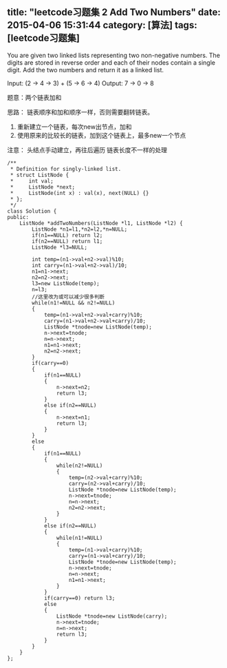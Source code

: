 title: "leetcode习题集 2 Add Two Numbers"
date: 2015-04-06 15:31:44
category: [算法]
tags: [leetcode习题集]
---

You are given two linked lists representing two non-negative numbers. The digits are stored in reverse order and each of their nodes contain a single digit. Add the two numbers and return it as a linked list.

Input: (2 -> 4 -> 3) + (5 -> 6 -> 4)
Output: 7 -> 0 -> 8

题意：两个链表加和

思路：
链表顺序和加和顺序一样，否则需要翻转链表。
1. 重新建立一个链表，每次new出节点，加和
2. 使用原来的比较长的链表，加到这个链表上，最多new一个节点

注意：
头结点手动建立，再往后遍历
链表长度不一样的处理


```
/**
 * Definition for singly-linked list.
 * struct ListNode {
 *     int val;
 *     ListNode *next;
 *     ListNode(int x) : val(x), next(NULL) {}
 * };
 */
class Solution {
public:
    ListNode *addTwoNumbers(ListNode *l1, ListNode *l2) {
        ListNode *n1=l1,*n2=l2,*n=NULL;
        if(n1==NULL) return l2;
        if(n2==NULL) return l1;
        ListNode *l3=NULL;
        
        int temp=(n1->val+n2->val)%10;
        int carry=(n1->val+n2->val)/10;
        n1=n1->next;
        n2=n2->next;
        l3=new ListNode(temp);
        n=l3;
        //这里改为或可以减少很多判断
        while(n1!=NULL && n2!=NULL)
        {
            temp=(n1->val+n2->val+carry)%10;
            carry=(n1->val+n2->val+carry)/10;
            ListNode *tnode=new ListNode(temp);
            n->next=tnode;
            n=n->next;
            n1=n1->next;
            n2=n2->next;
        }
        if(carry==0)
        {
            if(n1==NULL)
            {
                n->next=n2;
                return l3;
            }
            else if(n2==NULL)
            {
                n->next=n1;
                return l3;
            }
        }
        else
        {
            if(n1==NULL)
            {
                while(n2!=NULL)
                {
                    temp=(n2->val+carry)%10;
                    carry=(n2->val+carry)/10;
                    ListNode *tnode=new ListNode(temp);
                    n->next=tnode;
                    n=n->next;
                    n2=n2->next;
                }
            }
            else if(n2==NULL)
            {
                while(n1!=NULL)
                {
                    temp=(n1->val+carry)%10;
                    carry=(n1->val+carry)/10;
                    ListNode *tnode=new ListNode(temp);
                    n->next=tnode;
                    n=n->next;
                    n1=n1->next;
                }
            }
            if(carry==0) return l3;
            else
            {
                ListNode *tnode=new ListNode(carry);
                n->next=tnode;
                n=n->next;
                return l3;
            }
        }
    }
};
```